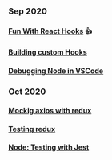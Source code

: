 ### Sep 2020
#### [Fun With React Hooks](http://github.com) :+1:
#### [Building custom Hooks](http://github.com)
#### [Debugging Node in VSCode](http://github.com)
### Oct 2020
#### [Mockig axios with redux](http://github.com)
#### [Testing redux](http://github.com)
#### [Node: Testing with Jest](http://github.com)
